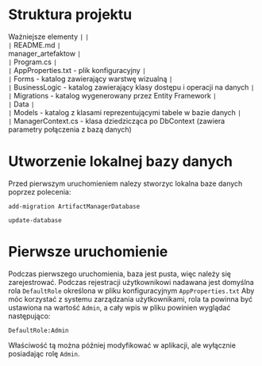 # Struktura projektu
Ważniejsze elementy
<code>&#124;</code>
<code>&#124;</code>\
<code>&#124;</code> README.md
<code>&#124;</code>\
  manager_artefaktow
  <code>&#124;</code>\
  <code>&#124;</code> Program.cs
  <code>&#124;</code>\
  <code>&#124;</code> AppProperties.txt - plik konfiguracyjny
  <code>&#124;</code>\
  <code>&#124;</code> Forms - katalog zawierający warstwę wizualną
  <code>&#124;</code>\
  <code>&#124;</code> BusinessLogic - katalog zawierający klasy dostępu i operacji na danych
  <code>&#124;</code>\
  <code>&#124;</code> Migrations - katalog wygenerowany przez Entity Framework
  <code>&#124;</code>\
  <code>&#124;</code> Data
    <code>&#124;</code>\
    <code>&#124;</code> Models - katalog z klasami reprezentującymi tabele w bazie danych
    <code>&#124;</code>\
    <code>&#124;</code> ManagerContext.cs - klasa dziedzicząca po DbContext (zawiera parametry połączenia z bazą danych)

# Utworzenie lokalnej bazy danych
Przed pierwszym uruchomieniem nalezy stworzyc lokalna baze danych poprzez polecenia:
```
add-migration ArtifactManagerDatabase
```
```
update-database
```
# Pierwsze uruchomienie
Podczas pierwszego uruchomienia, baza jest pusta, więc należy się zarejestrować.
Podczas rejestracji użytkownikowi nadawana jest domyślna rola `DefaultRole` określona w pliku konfiguracyjnym `AppProperties.txt`
Aby móc korzystać z systemu zarządzania użytkownikami, rola ta powinna być ustawiona na wartość `Admin`, a cały wpis w pliku powinien wyglądać następująco:
```
DefaultRole:Admin
```
Właściwość tą można później modyfikować w aplikacji, ale wyłącznie posiadając rolę `Admin`.
